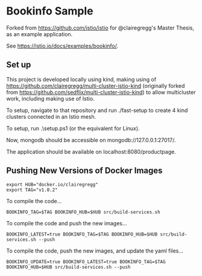 # Bookinfo Sample

Forked from https://github.com/istio/istio for @clairegregg's Master Thesis, as an example application.

See <https://istio.io/docs/examples/bookinfo/>.

## Set up 
This project is developed locally using kind, making using of https://github.com/clairegregg/multi-cluster-istio-kind (originally forked from https://github.com/sedflix/multi-cluster-istio-kind) to allow multicluster work, including making use of Istio.

To setup, navigate to that repository and run ./fast-setup to create 4 kind clusters connected in an Istio mesh.

To setup, run .\setup.ps1 (or the equivalent for Linux).

Now, mongodb should be accessible on mongodb://127.0.0.1:27017/.

The application should be available on localhost:8080/productpage.

## Pushing New Versions of Docker Images

```
export HUB="docker.io/clairegregg"
export TAG="v1.0.2"
```

To compile the code...
```
BOOKINFO_TAG=$TAG BOOKINFO_HUB=$HUB src/build-services.sh
```

To compile the code and push the new images...
```
BOOKINFO_LATEST=true BOOKINFO_TAG=$TAG BOOKINFO_HUB=$HUB src/build-services.sh --push
```

To compile the code, push the new images, and update the yaml files...
```
BOOKINFO_UPDATE=true BOOKINFO_LATEST=true BOOKINFO_TAG=$TAG BOOKINFO_HUB=$HUB src/build-services.sh --push
```